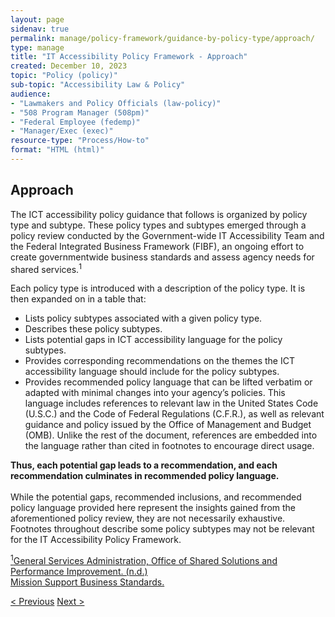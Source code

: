 ```yaml
---
layout: page
sidenav: true
permalink: manage/policy-framework/guidance-by-policy-type/approach/
type: manage
title: "IT Accessibility Policy Framework - Approach"
created: December 10, 2023
topic: "Policy (policy)"
sub-topic: "Accessibility Law & Policy"
audience:
- "Lawmakers and Policy Officials (law-policy)"
- "508 Program Manager (508pm)"
- "Federal Employee (fedemp)"
- "Manager/Exec (exec)"
resource-type: "Process/How-to"
format: "HTML (html)"
---
```


<h2 id="standards">
  Approach
</h2>
The ICT accessibility policy guidance that follows is organized by policy type and subtype. These policy types and subtypes emerged through a policy review conducted by the Government-wide IT Accessibility Team and the Federal Integrated Business Framework (FIBF), an ongoing effort to create governmentwide business standards and assess agency needs for shared services.<sup>1</sup>

Each policy type is introduced with a description of the policy type. It is then expanded on in a table that:


<ul>
    <li>Lists policy subtypes associated with a given policy type.</li>
    <li>Describes these policy subtypes.</li>
    <li>Lists potential gaps in ICT accessibility language for the policy subtypes.</li>
    <li>Provides corresponding recommendations on the themes the ICT accessibility language should include for the policy subtypes.</li>
    <li>Provides recommended policy language that can be lifted verbatim or adapted with minimal changes into your agency’s policies. This language includes references to relevant law in the United States Code (U.S.C.) and the Code of Federal Regulations (C.F.R.), as well as relevant guidance and policy issued by the Office of Management and Budget (OMB). Unlike the rest of the document, references are embedded into the language rather than cited in footnotes to encourage direct usage.</li>
</ul>
<b>Thus, each potential gap leads to a recommendation, and each recommendation culminates in recommended policy language. </b>
<br>
<br>
While the potential gaps, recommended inclusions, and recommended policy language provided here represent the insights gained from the aforementioned policy review, they are not necessarily exhaustive. Footnotes throughout describe some policy subtypes may not be relevant for the IT Accessibility Policy Framework. 

<a class="hover-large" href="https://ussm.gsa.gov/fibf/"><sup>1</sup>General Services Administration, Office of Shared Solutions and Performance Improvement. (n.d.)<br> Mission Support Business Standards.</a>

<div>
<div id="prev-next-section">
    <a class="prev-page" title="Go to previous page" 
      href="{{site.baseurl}}/manage/policy-framework/how-to-use-the-framework/ict-accessibility-policy-matrix/"> < Previous</a>
    <a class="prev-page" title="Go to next page"
      href="{{site.baseurl}}/manage/policy-framework/guidance-by-policy-type/acquisition-and-procurement/"> 
      Next >
    </a>
</div>
</div>
